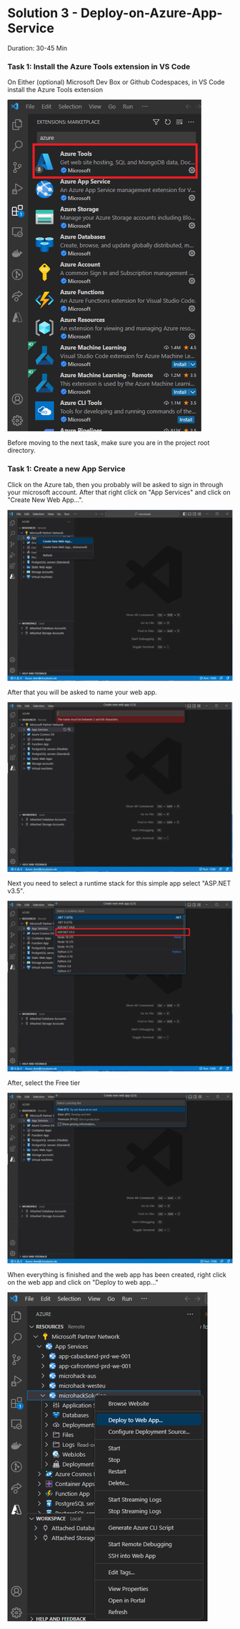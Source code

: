 # Solution 3 - Deploy-on-Azure-App-Service

Duration: 30-45 Min

### Task 1: Install the Azure Tools extension in VS Code

On Either (optional) Microsoft Dev Box or Github Codespaces, in VS Code install the Azure Tools extension

![image](../images/solution3/25.png)

Before moving to the next task, make sure you are in the project root directory.

### Task 1: Create a new App Service

Click on the Azure tab, then you probably will be asked to sign in through your microsoft account.
After that right click on "App Services" and click on "Create New Web App...".

![image](../images/solution3/29.png)

After that you will be asked to name your web app.

![image](../images/solution3/30.png)

Next you need to select a runtime stack for this simple app select "ASP.NET v3.5".

![image](../images/solution3/31.png)

After, select the Free tier

![image](../images/solution3/32.png)

When everything is finished and the web app has been created, right click on the web app and click on "Deploy to web app..."

![image](../images/solution3/33.png)
